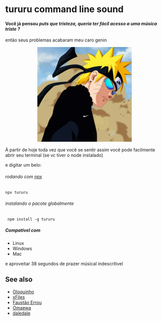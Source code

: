 # tururu command line sound
#### Você já pensou *puts que tristeza, queria ter fácil acesso a uma música triste ?*
então seus problemas acabaram meu caro genin

<p align="center">
    <img src="./naruto-chave.jpg"/ height="300">
</p>

À partir de hoje toda vez que você se sentir assim você pode facilmente abrir seu terminal (se vc tiver o node instalado)

e digitar um belo:

###### rodando com [npx](https://www.npmjs.com/package/npx)
```
npx tururu
```
###### instalando o pacote globalmente
```
 npm install -g tururu
```

##### Compatível com 
- Linux
- Windows
- Mac



e aproveitar 38 segundos de prazer músical indescrítivel 


## See also

 - [Oloquinho](https://github.com/oloquinho/oloquinho)
 - [xFiles](https://github.com/BrOrlandi/xfiles/)
 - [Faustão Errou](https://github.com/BrOrlandi/faustao-errou/)
 - [Omaewa](https://github.com/BrOrlandi/omaewa/)
 - [daledale](https://github.com/anabastos/daledale/)

